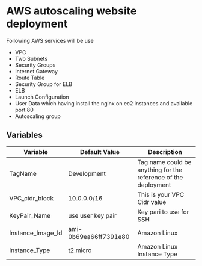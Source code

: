 # AWS autoscaling website deployment

Following AWS services will be use 

- VPC
- Two Subnets
- Security Groups
- Internet Gateway 
- Route Table 
- Security Group for ELB
- ELB
- Launch Configuration
- User Data which having install the nginx on ec2 instances and available port 80
- Autoscaling group

## Variables

| Variable      | Default Value | Description |
| ------------- | ------------- | ------------- | 
| TagName       | Development   | Tag name could be anything for the reference of the deployment |
| VPC_cidr_block | 10.0.0.0/16  | This is your VPC Cidr value |
| KeyPair_Name | use user key pair  | Key pari to use for SSH |
| Instance_Image_Id | ami-0b69ea66ff7391e80  | Amazon Linux |
| Instance_Type | t2.micro  | Amazon Linux Instance Type |
